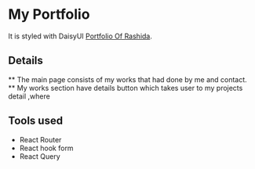 
# My Portfolio 

It is styled with DaisyUI [Portfolio Of Rashida](https://web-dev-portfolio-rashida.netlify.app/).

## Details 
** The main page consists of my works that had done by me and contact.
** My works section have details button which takes user to my projects detail ,where 
## Tools used 
* React Router
* React hook form
* React Query 
